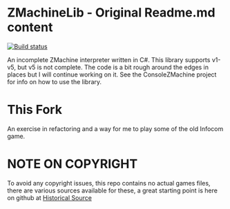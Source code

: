 # ZMachineLib - Original Readme.md content

[![Build status](https://ci.appveyor.com/api/projects/status/ig4abc31j6imrypw?svg=true)](https://ci.appveyor.com/project/BrianPeek/zmachinelib)

An incomplete ZMachine interpreter written in C#.  This library supports v1-v5, but v5 is not complete.  The code is a bit rough around the edges in places but I will continue working on it.  See the ConsoleZMachine project for info on how to use the library.

# This Fork

An exercise in refactoring and a way for me to play some of the old Infocom game.

# NOTE ON COPYRIGHT
To avoid any copyright issues, this repo contains no actual games files, there are various sources available for these, a great starting point is here on github at [Historical Source](https://github.com/historicalsource)
